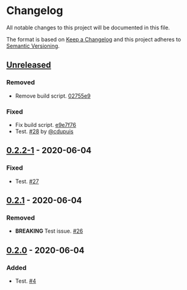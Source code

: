 # Changelog

All notable changes to this project will be documented in this file.

The format is based on [Keep a Changelog](http://keepachangelog.com/)
and this project adheres to [Semantic Versioning](http://semver.org/).

## [Unreleased](https://github.com/atomist-skills/helloworld-skill/compare/0.2.2-1...HEAD)

### Removed

- Remove build script. [02755e9](https://github.com/atomist-skills/helloworld-skill/commit/02755e9e32e6e66a6abeb308c44e78539acc879d)

### Fixed

- Fix build script. [e9e7f76](https://github.com/atomist-skills/helloworld-skill/commit/e9e7f76b3c0a3d0ff5d9861ba9d305837567cafe)
- Test. [#28](https://github.com/atomist-skills/helloworld-skill/issues/28) by [@cdupuis](https://github.com/cdupuis)

## [0.2.2-1](https://github.com/atomist-skills/helloworld-skill/compare/0.2.1...0.2.2-1) - 2020-06-04

### Fixed

- Test. [#27](https://github.com/atomist-skills/helloworld-skill/issues/27)

## [0.2.1](https://github.com/atomist-skills/helloworld-skill/compare/0.2.0...0.2.1) - 2020-06-04

### Removed

- **BREAKING** Test issue. [#26](https://github.com/atomist-skills/helloworld-skill/issues/26)

## [0.2.0](https://github.com/atomist-skills/helloworld-skill/tree/0.2.0) - 2020-06-04

### Added

- Test. [#4](https://github.com/atomist-skills/helloworld-skill/issues/4)
